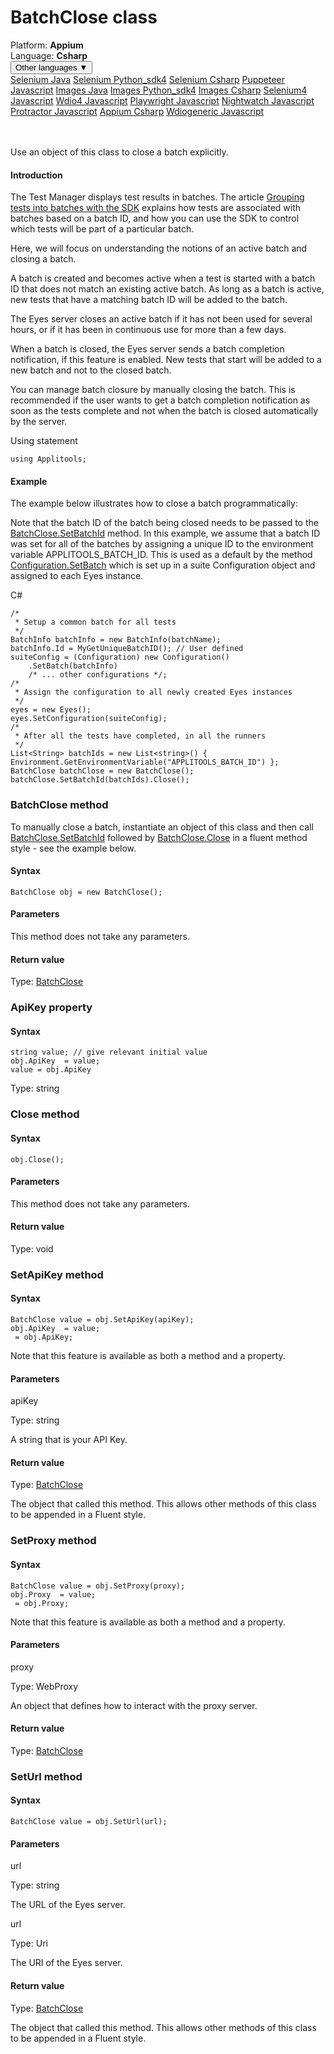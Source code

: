 # BatchClose class
<div class='platform-bar-container-div'><div class='platform-bar-div'>Platform:  <b> Appium</b>
</div><div class='platform-bar-div'>Language: <b>Csharp</b></div><div class='dropdown-button-container-div'><button class='sdk-language-dropdown-button'>Other languages ▼</button><div class='dropdown-content'>
<a href='../../selenium/java/batchclose'>Selenium Java</a>
<a href='../../selenium/python_sdk4/batchclose'>Selenium Python_sdk4</a>
<a href='../../selenium/csharp/batchclose'>Selenium Csharp</a>
<a href='../../puppeteer/javascript/batchclose'>Puppeteer Javascript</a>
<a href='../../images/java/batchclose'>Images Java</a>
<a href='../../images/python_sdk4/batchclose'>Images Python_sdk4</a>
<a href='../../images/csharp/batchclose'>Images Csharp</a>
<a href='../../selenium4/javascript/batchclose'>Selenium4 Javascript</a>
<a href='../../wdio4/javascript/batchclose'>Wdio4 Javascript</a>
<a href='../../playwright/javascript/batchclose'>Playwright Javascript</a>
<a href='../../nightwatch/javascript/batchclose'>Nightwatch Javascript</a>
<a href='../../protractor/javascript/batchclose'>Protractor Javascript</a>
<a href='../../appium/csharp/batchclose'>Appium Csharp</a>
<a href='../../wdiogeneric/javascript/batchclose'>Wdiogeneric Javascript</a>
</div></div><br /><br /></div>




Use an object of this class to close a batch explicitly.

#### Introduction


The Test Manager displays test results in batches. The article [Grouping tests into batches with the SDK](https://applitools.com/docs/topics/working-with-test-batches/how-to-group-tests-into-batches.html) explains how tests are associated with batches based on a batch ID, and how you can use the SDK to control which tests will be part of a particular batch.

Here, we will focus on understanding the notions of an active batch and closing a batch.

A batch is created and becomes active when a test is started with a batch ID that does not match an existing active batch. As long as a batch is active, new tests that have a matching batch ID will be added to the batch.

The Eyes server closes an active batch if it has not been used for several hours, or if it has been in continuous use for more than a few days.

When a batch is closed, the Eyes server sends a batch completion notification, if this feature is enabled. New tests that start will be added to a new batch and not to the closed batch.

You can manage batch closure by manually closing the batch. This is recommended if the user wants to get a batch completion notification as soon as the tests complete and not when the batch is closed automatically by the server.

Using statement

    using Applitools;
    	

#### Example


The example below illustrates how to close a batch programmatically:

Note that the batch ID of the batch being closed needs to be passed to the [BatchClose.SetBatchId](../classes-gen/class_batchclose/method-batchclose-setbatchid-appium-csharp.html) method. In this example, we assume that a batch ID was set for all of the batches by assigning a unique ID to the environment variable APPLITOOLS_BATCH_ID. This is used as a default by the method [Configuration.SetBatch](./configuration#setbatch-method) which is set up in a suite Configuration object and assigned to each Eyes instance.

C#

    /*
     * Setup a common batch for all tests
     */
    BatchInfo batchInfo = new BatchInfo(batchName);
    batchInfo.Id = MyGetUniqueBatchID(); // User defined
    suiteConfig = (Configuration) new Configuration() 
        .SetBatch(batchInfo)
        /* ... other configurations */; 
    /* 
     * Assign the configuration to all newly created Eyes instances
     */
    eyes = new Eyes();
    eyes.SetConfiguration(suiteConfig);
    /*
     * After all the tests have completed, in all the runners
     */
    List<String> batchIds = new List<string>() { Environment.GetEnvironmentVariable("APPLITOOLS_BATCH_ID") };
    BatchClose batchClose = new BatchClose();
    batchClose.SetBatchId(batchIds).Close();



### BatchClose method




To manually close a batch, instantiate an object of this class and then call [BatchClose.SetBatchId](method-batchclose-setbatchid-appium-csharp.html) followed by [BatchClose.Close](./batchclose#close-method) in a fluent method style - see the example below.

#### Syntax


    BatchClose obj = new BatchClose();
    

#### Parameters

This method does not take any parameters.

#### Return value

Type:  [BatchClose](./batchclose)




### ApiKey property
#### Syntax


    string value; // give relevant initial value
    obj.ApiKey  = value;
    value = obj.ApiKey

Type: string


### Close method
#### Syntax


    obj.Close();

#### Parameters

This method does not take any parameters.

#### Return value

Type:  void


### SetApiKey method
#### Syntax


    BatchClose value = obj.SetApiKey(apiKey);
    obj.ApiKey  = value;
     = obj.ApiKey;
    

Note that this feature is available as both a method and a property.

#### Parameters

apiKey

Type: string

A string that is your API Key.

#### Return value

Type:  [BatchClose](./batchclose)

The object that called this method. This allows other methods of this class to be appended in a Fluent style.



### SetProxy method
#### Syntax


    BatchClose value = obj.SetProxy(proxy);
    obj.Proxy  = value;
     = obj.Proxy;
    

Note that this feature is available as both a method and a property.

#### Parameters

proxy

Type: WebProxy

An object that defines how to interact with the proxy server.

#### Return value

Type:  [BatchClose](./batchclose)

### SetUrl method
#### Syntax


    BatchClose value = obj.SetUrl(url);
    
    

#### Parameters

url

Type: string

The URL of the Eyes server.

url

Type: Uri

The URI of the Eyes server.

#### Return value

Type:  [BatchClose](./batchclose)

The object that called this method. This allows other methods of this class to be appended in a Fluent style.
